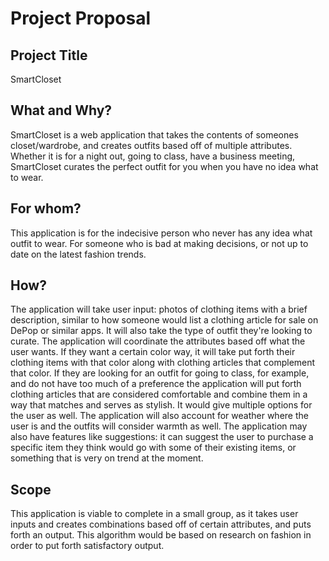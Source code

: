 # Project Proposal

## Project Title
SmartCloset

## What and Why?
SmartCloset is a web application that takes the contents of someones closet/wardrobe, and creates outfits based off of multiple attributes. Whether it is for a night out, going to class, have a business meeting, SmartCloset curates the perfect outfit for you when you have no idea what to wear. 

## For whom?
This application is for the indecisive person who never has any idea what outfit to wear. For someone who is bad at making decisions, or not up to date on the latest fashion trends. 

## How?
The application will take user input: photos of clothing items with a brief description, similar to how someone would list a clothing article for sale on DePop or similar apps. It will also take the type of outfit they're looking to curate. The application will coordinate the attributes based off what the user wants. If they want a certain color way, it will take put forth their clothing items with that color along with clothing articles that complement that color. If they are looking for an outfit for going to class, for example, and do not have too much of a preference the application will put forth clothing articles that are considered comfortable and combine them in a way that matches and serves as stylish. It would give multiple options for the user as well. The application will also account for weather where the user is and the outfits will consider warmth as well. The application may also have features like suggestions: it can suggest the user to purchase a specific item they think would go with some of their existing items, or something that is very on trend at the moment.

## Scope
This application is viable to complete in a small group, as it takes user inputs and creates combinations based off of certain attributes, and puts forth an output. This algorithm would be based on research on fashion in order to put forth satisfactory output.
